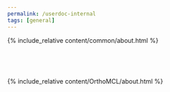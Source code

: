 ```yaml
---
permalink: /userdoc-internal
tags: [general]
---
```


{% include_relative content/common/about.html %}
<p style="page-break-after: always;">&nbsp;</p>
<p style="page-break-before: always;">&nbsp;</p>
{% include_relative content/OrthoMCL/about.html %}

